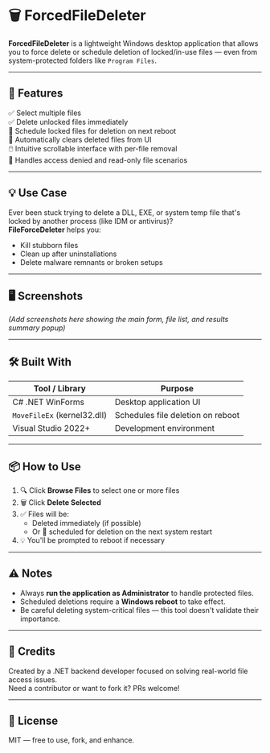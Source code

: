 # 🗑️ ForcedFileDeleter

**ForcedFileDeleter** is a lightweight Windows desktop application that allows you to force delete or schedule deletion of locked/in-use files — even from system-protected folders like `Program Files`.

---

## 🚀 Features

✅ Select multiple files  
✅ Delete unlocked files immediately  
🔁 Schedule locked files for deletion on next reboot  
🛑 Automatically clears deleted files from UI  
🖱️ Intuitive scrollable interface with per-file removal  
🔐 Handles access denied and read-only file scenarios

---

## 💡 Use Case

Ever been stuck trying to delete a DLL, EXE, or system temp file that's locked by another process (like IDM or antivirus)?  
**FileForceDeleter** helps you:
- Kill stubborn files
- Clean up after uninstallations
- Delete malware remnants or broken setups

---

## 🖥️ Screenshots

*(Add screenshots here showing the main form, file list, and results summary popup)*

---

## 🛠️ Built With

| Tool / Library | Purpose                        |
|----------------|--------------------------------|
| C# .NET WinForms | Desktop application UI       |
| `MoveFileEx` (kernel32.dll) | Schedules file deletion on reboot |
| Visual Studio 2022+ | Development environment     |

---

## 📦 How to Use

1. 🔍 Click **Browse Files** to select one or more files
2. 🗑️ Click **Delete Selected**
3. ✅ Files will be:
   - Deleted immediately (if possible)
   - Or 🔁 scheduled for deletion on the next system restart
4. 💡 You'll be prompted to reboot if necessary

---

## ⚠️ Notes

- Always **run the application as Administrator** to handle protected files.
- Scheduled deletions require a **Windows reboot** to take effect.
- Be careful deleting system-critical files — this tool doesn't validate their importance.

---

## 🙌 Credits

Created by a .NET backend developer focused on solving real-world file access issues.  
Need a contributor or want to fork it? PRs welcome!

---

## 📄 License

MIT — free to use, fork, and enhance.

